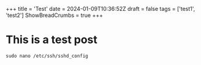 +++
title = 'Test'
date = 2024-01-09T10:36:52Z
draft = false
tags = ['test1', 'test2']
ShowBreadCrumbs = true
+++

# This is a test post

```shell
sudo nano /etc/ssh/sshd_config
```
